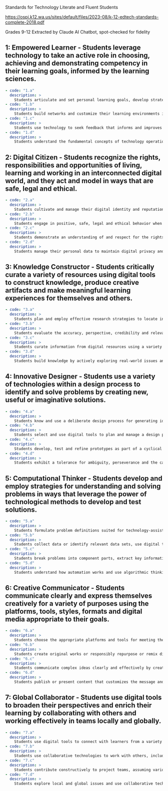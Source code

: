 Standards for Technology Literate and Fluent Students

https://ospi.k12.wa.us/sites/default/files/2023-08/k-12-edtech-standards-complete-2018.pdf

Grades 9-12
Extracted by Claude AI Chatbot, spot-checked for fidelity


## 1: Empowered Learner - Students leverage technology to take an active role in choosing, achieving and demonstrating competency in their learning goals, informed by the learning sciences.

```yaml
- code: "1.a"
  description: >
    Students articulate and set personal learning goals, develop strategies leveraging technology to achieve them and reflect on the learning process itself to improve learning outcomes.
- code: "1.b"
  description: >
    Students build networks and customize their learning environments in ways that support the learning process.
- code: "1.c"
  description: >
    Students use technology to seek feedback that informs and improves their practice and to demonstrate their learning in a variety of ways.
- code: "1.d"
  description: >
    Students understand the fundamental concepts of technology operations, demonstrate the ability to choose, use and troubleshoot current technologies and are able to transfer their knowledge to explore emerging technologies.
```

## 2: Digital Citizen - Students recognize the rights, responsibilities and opportunities of living, learning and working in an interconnected digital world, and they act and model in ways that are safe, legal and ethical.

```yaml
- code: "2.a"
  description: >
    Students cultivate and manage their digital identity and reputation and are aware of the permanence of their actions in the digital world.
- code: "2.b"
  description: >
    Students engage in positive, safe, legal and ethical behavior when using technology, including social interactions online or when using networked devices.
- code: "2.c"
  description: >
    Students demonstrate an understanding of and respect for the rights and obligations of using and sharing intellectual property.
- code: "2.d"
  description: >
    Students manage their personal data to maintain digital privacy and security and are aware of data-collection technology used to track their navigation online.
```

## 3: Knowledge Constructor - Students critically curate a variety of resources using digital tools to construct knowledge, produce creative artifacts and make meaningful learning experiences for themselves and others.

```yaml
- code: "3.a"
  description: >
    Students plan and employ effective research strategies to locate information and other resources for their intellectual or creative pursuits.
- code: "3.b"
  description: >
    Students evaluate the accuracy, perspective, credibility and relevance of information, media, data or other resources.
- code: "3.c"
  description: >
    Students curate information from digital resources using a variety of tools and methods to create collections of artifacts that demonstrate meaningful connections or conclusions.
- code: "3.d"
  description: >
    Students build knowledge by actively exploring real-world issues and problems, developing ideas and theories and pursuing answers and solutions.
```

## 4: Innovative Designer - Students use a variety of technologies within a design process to identify and solve problems by creating new, useful or imaginative solutions.

```yaml
- code: "4.a"
  description: >
    Students know and use a deliberate design process for generating ideas, testing theories, creating innovative artifacts or solving authentic problems.
- code: "4.b"
  description: >
    Students select and use digital tools to plan and manage a design process that considers design constraints and calculated risks.
- code: "4.c"
  description: >
    Students develop, test and refine prototypes as part of a cyclical design process.
- code: "4.d"
  description: >
    Students exhibit a tolerance for ambiguity, perseverance and the capacity to work with open-ended problems.
```

## 5: Computational Thinker - Students develop and employ strategies for understanding and solving problems in ways that leverage the power of technological methods to develop and test solutions.

```yaml
- code: "5.a"
  description: >
    Students formulate problem definitions suited for technology-assisted methods such as data analysis, abstract models and algorithmic thinking in exploring and finding solutions.
- code: "5.b"
  description: >
    Students collect data or identify relevant data sets, use digital tools to analyze them, and represent data in various ways to facilitate problem-solving and decision-making.
- code: "5.c"
  description: >
    Students break problems into component parts, extract key information, and develop descriptive models to understand complex systems or facilitate problem-solving.
- code: "5.d"
  description: >
    Students understand how automation works and use algorithmic thinking to develop a sequence of steps to create and test automated solutions.
```

## 6: Creative Communicator - Students communicate clearly and express themselves creatively for a variety of purposes using the platforms, tools, styles, formats and digital media appropriate to their goals.

```yaml
- code: "6.a"
  description: >
    Students choose the appropriate platforms and tools for meeting the desired objectives of their creation or communication.
- code: "6.b"
  description: >
    Students create original works or responsibly repurpose or remix digital resources into new creations.
- code: "6.c"
  description: >
    Students communicate complex ideas clearly and effectively by creating or using a variety of digital objects such as visualizations, models or simulations.
- code: "6.d"
  description: >
    Students publish or present content that customizes the message and medium for their intended audiences.
```

## 7: Global Collaborator - Students use digital tools to broaden their perspectives and enrich their learning by collaborating with others and working effectively in teams locally and globally.

```yaml
- code: "7.a"
  description: >
    Students use digital tools to connect with learners from a variety of backgrounds and cultures, engaging with them in ways that broaden mutual understanding and learning.
- code: "7.b"
  description: >
    Students use collaborative technologies to work with others, including peers, experts or community members, to examine issues and problems from multiple viewpoints.
- code: "7.c"
  description: >
    Students contribute constructively to project teams, assuming various roles and responsibilities to work effectively toward a common goal.
- code: "7.d"
  description: >
    Students explore local and global issues and use collaborative technologies to work with others to investigate solutions.
```